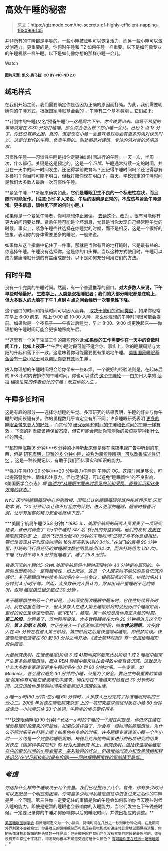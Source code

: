 # 高效午睡的秘密

> 原文：<https://gizmodo.com/the-secrets-of-highly-efficient-napping-1680906145>

并非所有的午睡都是平等的。一些小睡被证明可以恢复活力，而另一些小睡可以激发创造力。更重要的是，你何时午睡和 T2 如何午睡一样重要。以下是如何像专业的午睡机器一样午睡。以下是如何像你想的那样小睡一会儿。

Watch

#### <small>图片来源:</small> [<small>凯文·奥马拉</small>](https://flic.kr/p/647QjQ)<small>| CC BY-NC-ND 2.0</small>

## 绒毛样式

在我们开始之前，我们需要确定你是否因为正确的原因而打盹。为此，我们需要明确你的午睡方式。根据国家睡眠基金会的 ，午睡有三个基本类别 [。它们如下:](http://sleepfoundation.org/sleep-topics/napping)

**计划中的午睡(又名“预备午睡”)—**这是周六下午。你今晚要出去。你最不希望的事情就是在 8:30 开始打瞌睡，那么你会怎么做？你小睡一会儿。已经 2 点 17 分了，你还没有那么困，真的。但是现在小睡一会意味着以后会有更多的派对快乐时光。这是计划好的午睡。负责午睡的*。到处都是对谨慎、专注的派对者的悠闲追求。*

习惯性午睡——习惯性午睡是指你定期抽出时间进行的午睡。一天一次，半周一次，什么都行。关键是这是预定的。这是一个*习惯*。午睡通常持续一定的时间，并且在一天中的同一时间发生。还记得学前教育吗？还记得午睡时间吗？还记得那有多棒吗？你当时可能不明白，但我打赌你现在明白了。每天，学校规定的午睡时间是我们大多数人最后一次习惯性午睡。

**紧急午睡—**听起来确实如此。**它们是睡眠卫生不良的一个标志性症状，而且随时可能发作。(注意:对许多人来说，午后的困倦是正常的，不应该与紧急午睡混淆。更多信息，请参见下面的何时小睡。)**

如果你是一个紧急午睡者，你可能想停止阅读。 [去读这个，改为](https://gizmodo.com/this-is-why-you-arent-sleeping-right-990453669) 。很有可能你有更大的问题要处理。紧急午睡可能是个坏消息，尤其是当你发现自己经常睡午觉的时候。事实上，紧急午睡往往选择在你睡觉的时候，而不是相反，这是一个很好的迹象，表明你的身体需要更多的睡眠，一般来说。

如果你从这个指南中记住了一件事，那就是当你有目的地打盹时，它是最有益的。你选择午睡。午睡没有选择你。这是你的口头禅。当以这种方式使用时，午睡可以成为健康睡眠计划的有益组成部分。以下是如何充分利用它们的方法。

## **何时午睡**

没有一个完美的午睡时间。然而，有一个普遍推荐的窗口。**对大多数人来说，下午早些时候最好。 [生物学上，人类是双相睡眠者](http://onlinelibrary.wiley.com/doi/10.1111/j.1365-2869.1992.tb00019.x/abstract)；我们的大部分睡眠都是在晚上，但大多数人的大脑在下午 1 点到 4 点之间会经历一次警觉性下降。**

这个窗口的时间和持续时间可以因人而异， [取决于他们的时间类型](https://gizmodo.com/your-bodys-internal-clock-is-at-war-with-society-5910046) 。如果你经常在早上 6:00 醒来，晚上 9:00 或 10:00 入睡，那么你理想的午睡时间很可能会提前。如果你是一个夜猫子——午夜过后睡觉，早上 8:00、9:00 或更晚起床——你理想的午睡时间可能会更多地移向午后。

**这里有一个关于轮班工作的简短题外话:**如果你的工作需要你在一天中的奇数时间工作，比如上夜班**–**午后小睡时段可能不适合你。事实上，你的睡眠周期与太阳的升起和落下不一致，这意味着你可能需要更有策略地午睡。 [美国国家睡眠基金会有一些小贴士可以帮助你更有效地午睡](http://sleepfoundation.org/tips-help-shift-workers-nap-more-effectively) 。

拨入你理想的午睡时间将会给你带来一些麻烦。一个很好的经验法则是，在起床后的 6-8 小时内安排你的午睡时间。你也可以试试 [这个午睡轮](http://saramednick.com/htmls/book/napwheel.htm)——由加州大学的 [莎拉·梅德尼克](https://www.youtube.com/watch?v=MklZJprP5F0)[*的作者设计的午睡！改变你的人生*](http://www.saramednick.com/) *。*

## 午睡多长时间

这是有趣的部分——选择你想睡的午觉。多项研究的结果表明，午睡的好处与你午睡的时间长短有关。你的里程数几乎肯定会有所不同；许多睡眠研究表明 [更多的睡眠会带来更大的好处](http://www.ncbi.nlm.nih.gov/pubmed/7792499) ，而其他的 [研究表明短时间的午睡和长时间的午睡一样有效](http://www.journalsleep.org/Articles/280710.pdf) 。下面的列表应该持保留态度，但它可能会帮助你预测你的投资期望得到什么样的回报。

**超短睡眠期(6 分钟):**6 分钟的小睡听起来像是你在深夜电视广告中听到的东西，但是 [研究表明，短暂的 6 分钟小睡，被称为超短睡眠期，可以改善陈述性记忆](http://onlinelibrary.wiley.com/doi/10.1111/j.1365-2869.2008.00622.x/full) ，这是一种长期记忆，有助于我们回忆事实和知识的能力。

**强力午睡(10-20 分钟):**20 分钟强力午睡是 [午睡的 OG](https://gizmodo.com/the-science-behind-power-naps-and-why-theyre-so-damne-1401366016)。这段时间足够长，可以提高警觉性、情绪和注意力，但也足够短，可以避免“睡眠惰性”的不良影响，《美国医学会杂志》[](http://jama.jamanetwork.com/article.aspx?articleid=202171)*将 [描述为“从睡眠中醒来时常见的认知受损、昏昏沉沉和迷失方向的状态。”](http://jama.jamanetwork.com/article.aspx?articleid=202171)*

*NYU 医学院睡眠障碍中心的副教授、国际公认的睡眠障碍领域的权威乔伊斯·沃斯勒本 说，“20 分钟可以让你不打乱你的计划，进入更深的睡眠，醒来时昏昏沉沉，让你有足够的精力安全地继续下去。”*

***美国宇航局午睡(25.8 分钟):**1995 年，美国宇航局的研究人员发表了一项研究结果，该研究调查了飞行中午睡对 747 名飞行员的有益影响。他们的发现 [发表在](http://www.alertsol.com/downloads/sb_alertsol/strat_naps.pdf) [*睡眠研究杂志*](http://www.alertsol.com/downloads/sb_alertsol/strat_naps.pdf) 上，显示飞行员分配 40 分钟的午睡时间“证明了与不休息组相比，警觉性表现从平均反应时间的 16%提高到失误的 34%。”在试飞的最后 90 分钟里，打盹的飞行员经历的微睡眠次数也明显减少(34 次，而非打盹组为 120 次)。午睡飞行员平均 5.6 分钟就睡着了，睡了 25.8 分钟。*

*昏昏沉沉的小睡(45 分钟):美国宇航局将小睡时间限制在 40 分钟是有原因的。午睡的负面影响之一是睡眠惰性，如上所述，这是一个人醒来时不愉快的昏昏沉沉的感觉。关于睡眠惰性持续多长时间存在一些争议，根据研究的不同，持续时间从 1 分钟到 4 小时不等。然而，大多数研究人员认为，除非出现严重睡眠不足的情况，否则 [睡眠惯性很少超过 30 分钟](http://www.smrv-journal.com/article/S1087-0792(00)90098-4/abstract) 。*

*关于睡眠惰性的另一个共识是，当从深度慢波睡眠中醒来时，它往往持续最长时间。我在这里总结一下，但大多数人在进入第五睡眠阶段时会经历四个睡眠阶段，更好的说法是快速动眼期，或“REM”，睡眠。第一阶段是指你真正入睡的时期。**第二阶段**，你睡着了，但你睡得很浅。大多数睡眠者在大约 20 分钟后进入这个阶段。**第 3 和第 4 阶段**，你正在进入一个逐渐加深的阶段，叫做**慢波睡眠**。大多数人在 45 分钟左右进入第三阶段。第四阶段之后是快速眼动睡眠，即做梦阶段。快速眼动睡眠通常在 60 到 90 分钟之间开始。《波士顿环球报》有一张描绘睡眠阶段的图表。*

*大量研究表明，在慢波睡眠(阶段 3 或 4)期间突然醒来比从阶段 1 或 2 睡眠中醒来产生更多的睡眠惰性，而从 REM 睡眠中醒来往往会导致中度昏昏沉沉。这就是为什么大多数专家建议避免午睡时间在 40 到 60 分钟之间。一些专家，如 Mednick，甚至建议避免 30 分钟的小睡，只是为了安全。要记住的最重要的事情是:如果你有可能在慢波睡眠中醒来，确保你在午睡结束时给自己 30 分钟的时间。这应该给你足够的时间完全重新加入清醒的生活。*

*小睡一小时(60 分钟):在小睡 60 分钟时，大多数人已经完成了标准睡眠周期的三分之二。[2008 年发表在*睡眠研究杂志*](http://onlinelibrary.wiley.com/doi/10.1111/j.1365-2869.2008.00622.x/abstract) 上的一项研究要求测试对象在小睡 60 分钟或活动一小时后记住 30 个单词。午睡者的情况要好得多。*

***快速眼动睡眠(90 分钟):**长达一小时的午睡的一个潜在问题是，你仍然在赌在慢波睡眠阶段醒来的可能性。如果你这样做了，你会有一段时间的睡眠惰性。为什么不把时间花在打盹上呢？如果你有多余的时间，许多睡眠专家建议小睡一个半小时——大约是一个完整的睡眠周期。梅德尼克和她的同事进行的两项研究的结果发表在《国家科学院院刊》的 [*行为大脑研究*](http://www.ncbi.nlm.nih.gov/pmc/articles/PMC2603066/) 和[*上，研究表明，包括快速眼动睡眠在内的更长时间的小睡会带来一系列独特的好处，包括增加创造力和改善情绪和程序记忆(在学习新技能时很有价值)——同时将睡眠惰性的影响降至最低。*](http://www.pnas.org/content/106/25/10130.full)*

## *考虑*

*你选择什么样的午睡取决于几个变量。我们已经提到了几个。首先，你有多少时间可以支配是一个明显的因素。你需要多少时间从睡眠惯性中恢复过来之后*你的午睡是另一个问题。第三件你一定要记住的事情是你的午睡会如何影响你当天晚些时候入睡的能力。即使是短暂的睡眠也会影响你的入睡能力，当它们发生在下午晚些时候。一定要记录你的午睡如何影响你以后的睡眠时间，并做出相应的调整。**

*<small>*</small>[<small>美国睡眠医学学会</small>](http://www.aasmnet.org/) <small>将微睡眠定义为一个小插曲，持续时间在几分之一秒到半分钟之间，在此期间外界刺激不会被察觉。你最难忘的微睡眠经历可能是在看电影或听讲座时徒劳地试图保持清醒，你的头像耷拉着眼睛的摇头娃娃一样晃动；但是微睡眠在我们完全没有察觉的时候是最危险的。你有没有开车穿过十字路口，却发现你根本不知道交通灯是什么颜色？</small> [<small>有可能你正在经历一场微睡眠</small>](http://www.sleepdex.org/microsleep.htm) <small>。</small>*